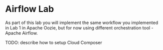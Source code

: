 # Airflow Lab

As part of this lab you will implement the same workflow you implemented in Lab 1 in Apache Oozie, 
but for now using different orchestration tool - Apache Airflow.

TODO: describe how to setup Cloud Composer